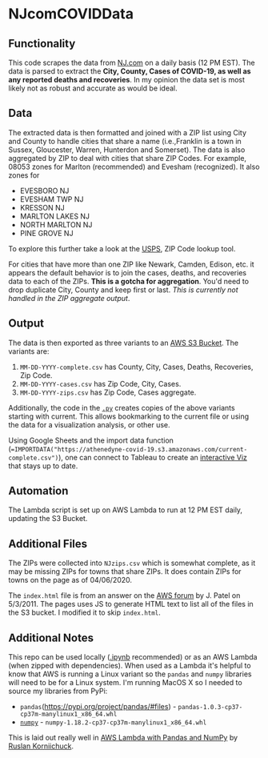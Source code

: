 # NJcomCOVIDData

## Functionality

This code scrapes the data from [NJ.com](https://www.nj.com/coronavirus/2020/04/where-is-the-coronavirus-in-nj-latest-map-update-on-county-by-county-cases-april-8-2020.html)
on a daily basis (12 PM EST). The data is parsed to extract the **City, County, Cases of
COVID-19, as well as any reported deaths and recoveries**. In my opinion the data set is 
most likely not as robust and accurate as would be ideal.

## Data
The extracted data is then formatted and joined with a ZIP list using City and County to 
handle cities that share a name (i.e.,Franklin is a town in Sussex, Gloucester, Warren, 
Hunterdon and Somerset). The data is also aggregated by ZIP to deal with cities that share
ZIP Codes. For example, 08053 zones for Marlton (recommended) and Evesham (recognized).
It also zones for

* EVESBORO NJ
* EVESHAM TWP NJ
* KRESSON NJ
* MARLTON LAKES NJ
* NORTH MARLTON NJ
* PINE GROVE NJ

To explore this further take a look at the [USPS](https://tools.usps.com/zip-code-lookup.htm?citybyzipcode),
ZIP Code lookup tool.

For cities that have more than one ZIP like Newark, Camden, Edison, etc. it appears the
default behavior is to join the cases, deaths, and recoveries data to each of the ZIPs. 
**This is a gotcha for aggregation**. You'd need to drop duplicate City, County and keep 
first or last. *This is currently not handled in the ZIP aggregate output*.

## Output

The data is then exported as three variants to an [AWS S3 Bucket](https://athenedyne-covid-19.s3.amazonaws.com/index.html).
The variants are: 

1. `MM-DD-YYYY-complete.csv` has County, City, Cases, Deaths, Recoveries, Zip Code.
2. `MM-DD-YYYY-cases.csv` has Zip Code, City, Cases.
3. `MM-DD-YYYY-zips.csv` has Zip Code, Cases aggregate.

Additionally, the code in the [`.py`](NJcomCOVIDData_lambda.py) creates copies of the above
variants starting with current. This allows bookmarking to the current file or using the 
data for a visualization analysis, or other use.

Using Google Sheets and the import data function 
(`=IMPORTDATA("https://athenedyne-covid-19.s3.amazonaws.com/current-complete.csv")`), one
can connect to Tableau to create an
[interactive Viz](https://public.tableau.com/profile/andrew.k.decotiis.mauro#!/vizhome/COVID-19CasesinNJusingNJ_comData/Choropleth-County)
that stays up to date.

## Automation

The Lambda script is set up on AWS Lambda to run at 12 PM EST daily, updating the S3 Bucket.

## Additional Files

The ZIPs were collected into `NJzips.csv` which is somewhat complete, as it may be missing
ZIPs for towns that share ZIPs. It does contain ZIPs for towns on the page as of 04/06/2020.

The `index.html` file is from an answer on the
[AWS forum](https://forums.aws.amazon.com/thread.jspa?threadID=66482) by J. Patel on 
5/3/2011. The pages uses JS to generate HTML text to list all of the files in the S3 bucket.
I modified it to skip `index.html`.

## Additional Notes

This repo can be used locally ([.ipynb](NJcomCOVIDExtract.ipynb) recommended) or as an AWS
Lambda (when zipped with dependencies). When used as a Lambda it's helpful to know that
AWS is running a Linux variant so the `pandas` and `numpy` libraries will need to be for a
Linux system. I'm running MacOS X so I needed to source my libraries from PyPi:

* `pandas`(https://pypi.org/project/pandas/#files) - 
`pandas-1.0.3-cp37-cp37m-manylinux1_x86_64.whl`
* [`numpy`](https://pypi.org/project/numpy/#files) -
 `numpy-1.18.2-cp37-cp37m-manylinux1_x86_64.whl`
 
 This is laid out really well in [AWS Lambda with Pandas and NumPy](https://medium.com/@korniichuk/lambda-with-pandas-fd81aa2ff25e)
 by [Ruslan Korniichuck](https://medium.com/@korniichuk).